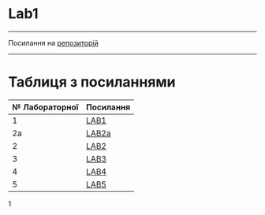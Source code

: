 # Lab1
---

Посилання на [репозиторій](https://github.com/YatsynychRoman/devops_course)

---
# Таблиця з посиланнями
|№ Лабораторної|Посилання|
|---|---|
|1|[LAB1](https://github.com/YatsynychRoman/devops_course/tree/master/Lab%201)|
|2a|[LAB2a](https://github.com/YatsynychRoman/devops_course/tree/master/Lab%202a)|
|2|[LAB2](https://github.com/YatsynychRoman/devops_course/tree/master/Lab%202)|
|3|[LAB3](https://github.com/YatsynychRoman/devops_course/tree/master/Lab%203)|
|4|[LAB4](https://github.com/YatsynychRoman/devops_course/tree/master/Lab%204)|
|5|[LAB5](https://github.com/YatsynychRoman/devops_course/tree/master/Lab%205)|
1
